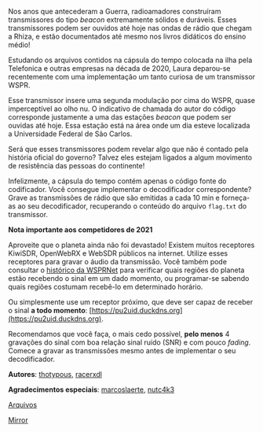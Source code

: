 Nos anos que antecederam a Guerra, radioamadores construíram transmissores do tipo *beacon* extremamente sólidos e duráveis. Esses transmissores podem ser ouvidos até hoje nas ondas de rádio que chegam a Rhiza, e estão documentados até mesmo nos livros didáticos do ensino médio!

Estudando os arquivos contidos na cápsula do tempo colocada na ilha pela Telefonica e outras empresas na década de 2020, Laura deparou-se recentemente com uma implementação um tanto curiosa de um transmissor WSPR.

Esse transmissor insere uma segunda modulação por cima do WSPR, quase imperceptível ao olho nu. O indicativo de chamada do autor do código corresponde justamente a uma das estações *beacon* que podem ser ouvidas até hoje. Essa estação está na área onde um dia esteve localizada a Universidade Federal de São Carlos.

Será que esses transmissores podem revelar algo que não é contado pela história oficial do governo? Talvez eles estejam ligados a algum movimento de resistência das pessoas do continente!

Infelizmente, a cápsula do tempo contém apenas o código fonte do codificador. Você consegue implementar o decodificador correspondente? Grave as transmissões de rádio que são emitidas a cada 10 min e forneça-as ao seu decodificador, recuperando o conteúdo do arquivo `flag.txt` do transmissor.

**Nota importante aos competidores de 2021**

Aproveite que o planeta ainda não foi devastado! Existem muitos receptores KiwiSDR, OpenWebRX e WebSDR públicos na internet. Utilize esses receptores para gravar o áudio da transmissão. Você também pode consultar o [histórico da WSPRNet](https://wsprnet.org/olddb?mode=html&band=all&limit=10000&findcall=PU2UID&findreporter=&sort=date) para verificar quais regiões do planeta estão recebendo o sinal em um dado momento, ou programar-se sabendo quais regiões costumam recebê-lo em determinado horário.

Ou simplesmente use um receptor próximo, que deve ser capaz de receber o sinal **a todo momento**: [https://pu2uid.duckdns.org](https://pu2uid.duckdns.org).

Recomendamos que você faça, o mais cedo possível, **pelo menos** 4 gravações do sinal com boa relação sinal ruído (SNR) e com pouco *fading*. Comece a gravar as transmissões mesmo antes de implementar o seu decodificador.

**Autores**: [thotypous](https://github.com/thotypous), [racerxdl](https://github.com/racerxdl)

**Agradecimentos especiais**: [marcoslaerte](https://github.com/marcoslaerte), [nutc4k3](https://github.com/nutc4k3)

[Arquivos](https://static.pwn2win.party/wspr_decoy_0cb92fe3e0a9c2ad6686a06064ceaaacf8884c117ca9d75462f76cb5c0208c6b.tar.gz)

[Mirror](https://drive.google.com/file/d/1mfwQ-grs9AVSQpepBl21Y3EOdb-7fpMC/view?usp=drivesdk)
